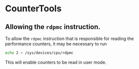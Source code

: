 # CounterTools

## Allowing the `rdpmc` instruction.

To allow the `rdpmc` instruction that is responsible for reading the performance counters,
it may be necessary to run
```sh
echo 2 > /sys/devices/cpu/rdpmc
```
This will enable counters to be read in user mode.
